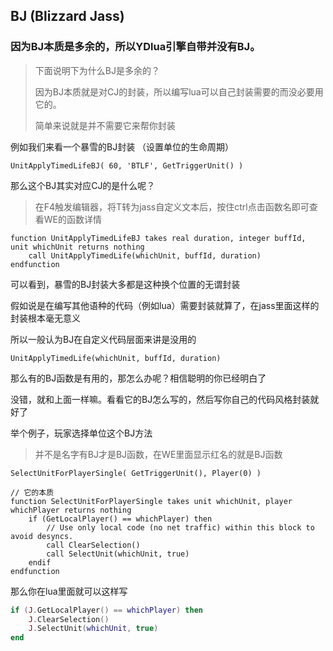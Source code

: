 ## BJ (Blizzard Jass)

### 因为BJ本质是多余的，所以YDlua引擎自带并没有BJ。

> 下面说明下为什么BJ是多余的？
>
> 因为BJ本质就是对CJ的封装，所以编写lua可以自己封装需要的而没必要用它的。
>
> 简单来说就是并不需要它来帮你封装

例如我们来看一个暴雪的BJ封装 （设置单位的生命周期）

```jass
UnitApplyTimedLifeBJ( 60, 'BTLF', GetTriggerUnit() )
```

那么这个BJ其实对应CJ的是什么呢？

> 在F4触发编辑器，将T转为jass自定义文本后，按住ctrl点击函数名即可查看WE的函数详情

```jass
function UnitApplyTimedLifeBJ takes real duration, integer buffId, unit whichUnit returns nothing
    call UnitApplyTimedLife(whichUnit, buffId, duration)
endfunction
```

可以看到，暴雪的BJ封装大多都是这种换个位置的无谓封装

假如说是在编写其他语种的代码（例如lua）需要封装就算了，在jass里面这样的封装根本毫无意义

所以一般认为BJ在自定义代码层面来讲是没用的

```jass
UnitApplyTimedLife(whichUnit, buffId, duration)
```

那么有的BJ函数是有用的，那怎么办呢？相信聪明的你已经明白了

没错，就和上面一样嘛。看看它的BJ怎么写的，然后写你自己的代码风格封装就好了

举个例子，玩家选择单位这个BJ方法

> 并不是名字有BJ才是BJ函数，在WE里面显示红名的就是BJ函数

```
SelectUnitForPlayerSingle( GetTriggerUnit(), Player(0) )

// 它的本质
function SelectUnitForPlayerSingle takes unit whichUnit, player whichPlayer returns nothing
    if (GetLocalPlayer() == whichPlayer) then
        // Use only local code (no net traffic) within this block to avoid desyncs.
        call ClearSelection()
        call SelectUnit(whichUnit, true)
    endif
endfunction
```

那么你在lua里面就可以这样写

```lua
if (J.GetLocalPlayer() == whichPlayer) then
    J.ClearSelection()
    J.SelectUnit(whichUnit, true)
end
```


